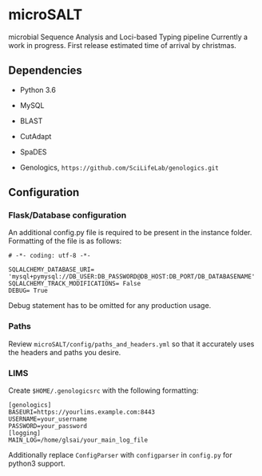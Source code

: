 # microSALT
microbial Sequence Analysis and Loci-based Typing pipeline
Currently a work in progress. First release estimated time of arrival by christmas.

## Dependencies
* Python 3.6
* MySQL

* BLAST
* CutAdapt
* SpaDES

* Genologics, `https://github.com/SciLifeLab/genologics.git`

## Configuration
### Flask/Database configuration
An additional config.py file is required to be present in the instance folder.
Formatting of the file is as follows:
```
# -*- coding: utf-8 -*-

SQLALCHEMY_DATABASE_URI= 'mysql+pymysql://DB_USER:DB_PASSWORD@DB_HOST:DB_PORT/DB_DATABASENAME'
SQLALCHEMY_TRACK_MODIFICATIONS= False
DEBUG= True
```
Debug statement has to be omitted for any production usage.
### Paths
Review `microSALT/config/paths_and_headers.yml` so that it accurately uses the headers and paths you desire.

### LIMS
Create `$HOME/.genologicsrc` with the following formatting:
```
[genologics]
BASEURI=https://yourlims.example.com:8443
USERNAME=your_username
PASSWORD=your_password
[logging]
MAIN_LOG=/home/glsai/your_main_log_file
```

Additionally replace `ConfigParser` with `configparser` in `config.py` for python3 support. 
